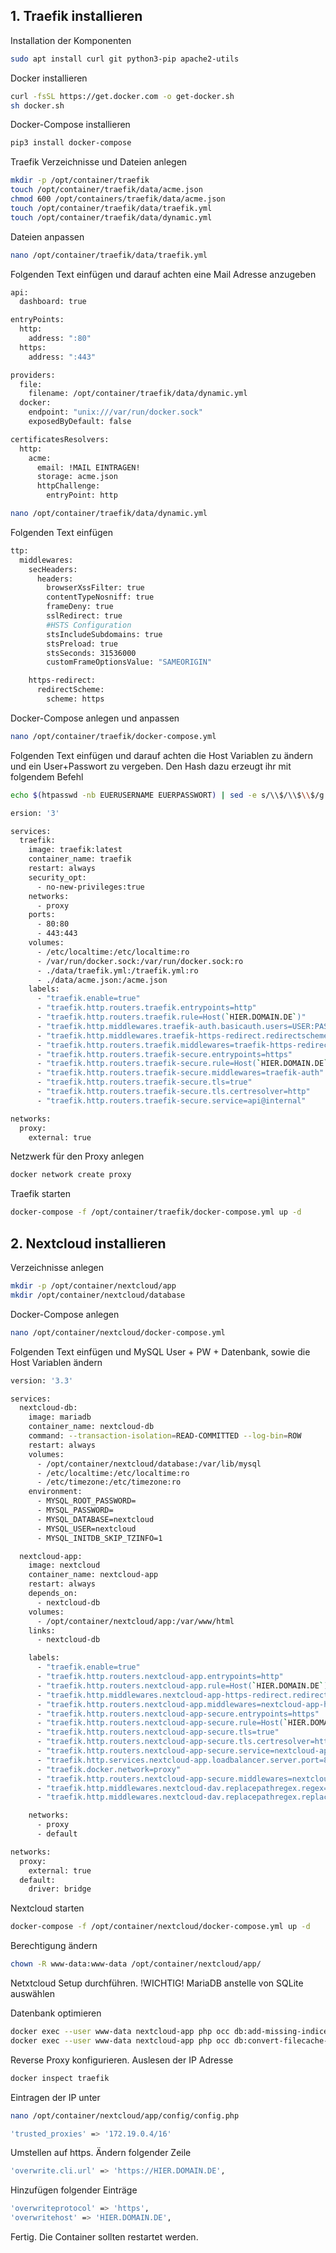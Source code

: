 ## 1. Traefik installieren

Installation der Komponenten

```bash
sudo apt install curl git python3-pip apache2-utils
```

Docker installieren

```bash
curl -fsSL https://get.docker.com -o get-docker.sh
sh docker.sh
```

Docker-Compose installieren

```bash
pip3 install docker-compose
```

Traefik Verzeichnisse und Dateien anlegen

```bash
mkdir -p /opt/container/traefik
touch /opt/container/traefik/data/acme.json
chmod 600 /opt/containers/traefik/data/acme.json
touch /opt/container/traefik/data/traefik.yml
touch /opt/container/traefik/data/dynamic.yml
```

Dateien anpassen

```bash
nano /opt/container/traefik/data/traefik.yml
```

Folgenden Text einfügen und darauf achten eine Mail Adresse anzugeben

```bash
api:
  dashboard: true

entryPoints:
  http:
    address: ":80"
  https:
    address: ":443"

providers:
  file:
    filename: /opt/container/traefik/data/dynamic.yml
  docker:
    endpoint: "unix:///var/run/docker.sock"
    exposedByDefault: false

certificatesResolvers:
  http:
    acme:
      email: !MAIL EINTRAGEN!
      storage: acme.json
      httpChallenge:
        entryPoint: http
```

```bash
nano /opt/container/traefik/data/dynamic.yml
```

Folgenden Text einfügen

```bash
ttp:
  middlewares:
    secHeaders:
      headers:
        browserXssFilter: true
        contentTypeNosniff: true
        frameDeny: true
        sslRedirect: true
        #HSTS Configuration
        stsIncludeSubdomains: true
        stsPreload: true
        stsSeconds: 31536000
        customFrameOptionsValue: "SAMEORIGIN"

    https-redirect:
      redirectScheme:
        scheme: https
```

Docker-Compose anlegen und anpassen

```bash
nano /opt/container/traefik/docker-compose.yml
```

Folgenden Text einfügen und darauf achten die Host Variablen zu ändern und ein User+Passwort zu vergeben. Den Hash dazu erzeugt ihr mit folgendem Befehl

```bash
echo $(htpasswd -nb EUERUSERNAME EUERPASSWORT) | sed -e s/\\$/\\$\\$/g
```

```bash
ersion: '3'

services:
  traefik:
    image: traefik:latest
    container_name: traefik
    restart: always
    security_opt:
      - no-new-privileges:true
    networks:
      - proxy
    ports:
      - 80:80
      - 443:443
    volumes:
      - /etc/localtime:/etc/localtime:ro
      - /var/run/docker.sock:/var/run/docker.sock:ro
      - ./data/traefik.yml:/traefik.yml:ro
      - ./data/acme.json:/acme.json
    labels:
      - "traefik.enable=true"
      - "traefik.http.routers.traefik.entrypoints=http"
      - "traefik.http.routers.traefik.rule=Host(`HIER.DOMAIN.DE`)"
      - "traefik.http.middlewares.traefik-auth.basicauth.users=USER:PASSWORD"
      - "traefik.http.middlewares.traefik-https-redirect.redirectscheme.scheme=https"
      - "traefik.http.routers.traefik.middlewares=traefik-https-redirect"
      - "traefik.http.routers.traefik-secure.entrypoints=https"
      - "traefik.http.routers.traefik-secure.rule=Host(`HIER.DOMAIN.DE`)"
      - "traefik.http.routers.traefik-secure.middlewares=traefik-auth"
      - "traefik.http.routers.traefik-secure.tls=true"
      - "traefik.http.routers.traefik-secure.tls.certresolver=http"
      - "traefik.http.routers.traefik-secure.service=api@internal"

networks:
  proxy:
    external: true
```

Netzwerk für den Proxy anlegen

```bash
docker network create proxy
```

Traefik starten

```bash
docker-compose -f /opt/container/traefik/docker-compose.yml up -d
```

## 2. Nextcloud installieren

Verzeichnisse anlegen

```bash
mkdir -p /opt/container/nextcloud/app
mkdir /opt/container/nextcloud/database
```

Docker-Compose anlegen

```bash
nano /opt/container/nextcloud/docker-compose.yml
```

Folgenden Text einfügen und MySQL User + PW + Datenbank, sowie die Host Variablen ändern

```bash
version: '3.3'

services:
  nextcloud-db:
    image: mariadb
    container_name: nextcloud-db
    command: --transaction-isolation=READ-COMMITTED --log-bin=ROW
    restart: always
    volumes:
      - /opt/container/nextcloud/database:/var/lib/mysql
      - /etc/localtime:/etc/localtime:ro
      - /etc/timezone:/etc/timezone:ro
    environment:
      - MYSQL_ROOT_PASSWORD=
      - MYSQL_PASSWORD=
      - MYSQL_DATABASE=nextcloud
      - MYSQL_USER=nextcloud
      - MYSQL_INITDB_SKIP_TZINFO=1

  nextcloud-app:
    image: nextcloud
    container_name: nextcloud-app
    restart: always
    depends_on:
      - nextcloud-db
    volumes:
      - /opt/container/nextcloud/app:/var/www/html
    links:
      - nextcloud-db

    labels:
      - "traefik.enable=true"
      - "traefik.http.routers.nextcloud-app.entrypoints=http"
      - "traefik.http.routers.nextcloud-app.rule=Host(`HIER.DOMAIN.DE`)"
      - "traefik.http.middlewares.nextcloud-app-https-redirect.redirectscheme.scheme=https"
      - "traefik.http.routers.nextcloud-app.middlewares=nextcloud-app-https-redirect"
      - "traefik.http.routers.nextcloud-app-secure.entrypoints=https"
      - "traefik.http.routers.nextcloud-app-secure.rule=Host(`HIER.DOMAIN.DE`)"
      - "traefik.http.routers.nextcloud-app-secure.tls=true"
      - "traefik.http.routers.nextcloud-app-secure.tls.certresolver=http"
      - "traefik.http.routers.nextcloud-app-secure.service=nextcloud-app"
      - "traefik.http.services.nextcloud-app.loadbalancer.server.port=80"
      - "traefik.docker.network=proxy"
      - "traefik.http.routers.nextcloud-app-secure.middlewares=nextcloud-dav"
      - "traefik.http.middlewares.nextcloud-dav.replacepathregex.regex=^/.well-known/ca(l|rd)dav"
      - "traefik.http.middlewares.nextcloud-dav.replacepathregex.replacement=/remote.php/dav/"

    networks:
      - proxy
      - default

networks:
  proxy:
    external: true
  default:
    driver: bridge
```

Nextcloud starten

```bash
docker-compose -f /opt/container/nextcloud/docker-compose.yml up -d
```

Berechtigung ändern

```bash
chown -R www-data:www-data /opt/container/nextcloud/app/
```

Netxtcloud Setup durchführen. !WICHTIG! MariaDB anstelle von SQLite auswählen

Datenbank optimieren

```bash
docker exec --user www-data nextcloud-app php occ db:add-missing-indices
docker exec --user www-data nextcloud-app php occ db:convert-filecache-bigint
```

Reverse Proxy konfigurieren. Auslesen der IP Adresse

```bash
docker inspect traefik
```

Eintragen der IP unter 

```bash
nano /opt/container/nextcloud/app/config/config.php
```

```bash
'trusted_proxies' => '172.19.0.4/16'
```

Umstellen auf https. Ändern folgender Zeile

```bash
'overwrite.cli.url' => 'https://HIER.DOMAIN.DE',
```

Hinzufügen folgender Einträge

```bash
'overwriteprotocol' => 'https',
'overwritehost' => 'HIER.DOMAIN.DE',
```

Fertig. Die Container sollten restartet werden.